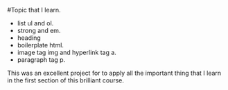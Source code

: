 #Topic that I learn.

- list ul and ol.
- strong and em.
- heading
- boilerplate html.
- image tag img and hyperlink tag a.
- paragraph tag p.

This was an excellent project for to apply all the important thing that I learn
in the first section of this brilliant course.

